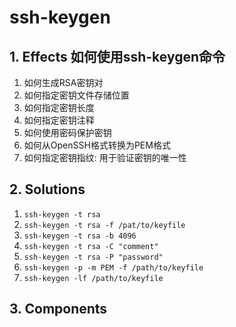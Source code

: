 # ssh-keygen

## 1. **Effects** 如何使用ssh-keygen命令

1. 如何生成RSA密钥对
2. 如何指定密钥文件存储位置
3. 如何指定密钥长度
4. 如何指定密钥注释
5. 如何使用密码保护密钥
6. 如何从OpenSSH格式转换为PEM格式
7. 如何指定密钥指纹: 用于验证密钥的唯一性

## 2. **Solutions**

1. `ssh-keygen -t rsa`
2. `ssh-keygen -t rsa -f /pat/to/keyfile`
3. `ssh-keygen -t rsa -b 4096`
4. `ssh-keygen -t rsa -C "comment"`
5. `ssh-keygen -t rsa -P "password"`
6. `ssh-keygen -p -m PEM -f /path/to/keyfile`
7. `ssh-keygen -lf /path/to/keyfile`

## 3. **Components**
